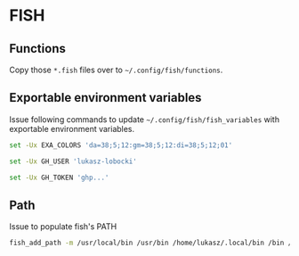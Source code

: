 # FISH

## Functions

Copy those `*.fish` files over to `~/.config/fish/functions`.

## Exportable environment variables

Issue following commands to update `~/.config/fish/fish_variables` with exportable environment variables.

```bash
set -Ux EXA_COLORS 'da=38;5;12:gm=38;5;12:di=38;5;12;01'
```

```bash
set -Ux GH_USER 'lukasz-lobocki'
```

```bash
set -Ux GH_TOKEN 'ghp...'
```

## Path

Issue to populate fish's PATH

```bash
fish_add_path -m /usr/local/bin /usr/bin /home/lukasz/.local/bin /bin /usr/local/go/bin /snap/bin /sbin /usr/sbin
```

